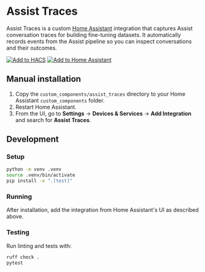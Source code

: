 # Assist Traces

Assist Traces is a custom [Home Assistant](https://www.home-assistant.io/) integration that captures Assist conversation traces for building fine-tuning datasets. It automatically records events from the Assist pipeline so you can inspect conversations and their outcomes.

[![Add to HACS](https://my.home-assistant.io/badges/hacs_repository.svg)](https://my.home-assistant.io/redirect/hacs_repository/?owner=ConstructorFleet&repository=Assist-Tuning&category=integration)
[![Add to Home Assistant](https://my.home-assistant.io/badges/add-integration.svg)](https://my.home-assistant.io/redirect/config_flow_start?domain=assist_traces)

## Manual installation

1. Copy the `custom_components/assist_traces` directory to your Home Assistant `custom_components` folder.
2. Restart Home Assistant.
3. From the UI, go to **Settings** → **Devices & Services** → **Add Integration** and search for **Assist Traces**.

## Development

### Setup

```bash
python -m venv .venv
source .venv/bin/activate
pip install -e ".[test]"
```

### Running

After installation, add the integration from Home Assistant's UI as described above.

### Testing

Run linting and tests with:

```bash
ruff check .
pytest
```
